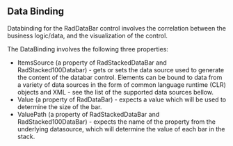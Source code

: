 ## Data Binding
Databinding for the RadDataBar control involves the correlation between the business logic/data, and the visualization of the control.

The DataBinding involves the following three properties:
* ItemsSource (a property of RadStackedDataBar and RadStacked100Databar) - gets or sets the data source used to generate the content of the databar control. Elements can be bound to data from a variety of data sources in the form of common language runtime (CLR) objects and XML - see the list of the supported data sources bellow.
* Value (a property of RadDataBar) - expects a value which will be used to determine the size of the bar.
* ValuePath (a property of RadStackedDataBar and RadStacked100DataBar) - expects the name of the property from the underlying datasource, which will determine the value of each bar in the stack.

[//]: <keywords: databinding, mvvm, stackeddatabar>
